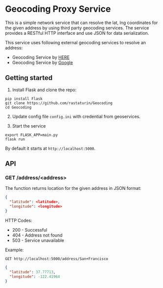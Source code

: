 # Geocoding Proxy Service

This is a simple network service that can resolve the lat, lng coordinates for the given address
by using third party geocoding services. The service provides a RESTful HTTP interface and
use JSON for data serialization.

This service uses following external geocoding services to resolve an address: 
- Geocoding Service by [HERE](https://developer.here.com/documentation/geocoder/topics/quick-start.html)
- Geocoding Service by [Google](https://developers.google.com/maps/documentation/geocoding/start)

## Getting started

1. Install Flask and clone the repo:

```ssh
pip install Flask
git clone https://github.com/rastaturin/Geocoding
cd Geocoding
```

2. Update config file `config.ini` with credential from geoservices.
  
3. Start the service  
  
```ssh
export FLASK_APP=main.py
flask run
```

By default it starts at `http://localhost:5000`.

## API
 
### GET /address/\<address\>  
  
The function returns location for the given address in JSON format:

```JSON
{
  "latitude": <latitude>, 
  "longitude": <longitude>
}
```

HTTP Codes:

- 200 - Successful
- 404 - Address not found
- 503 - Service unavailable 


Example:

`GET http://localhost:5000/address/San+Francisco`

```JSON
{
  "latitude": 37.77713, 
  "longitude": -122.41964
}
```

